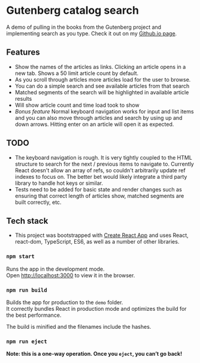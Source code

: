 

# Gutenberg catalog search

A demo of pulling in the books from the Gutenberg project and implementing search as you type. Check it out on my [Github.io page](https://bessfernandez.github.io/gutenberg_search/). 

## Features
- Show the names of the articles as links. Clicking an article opens in a new tab. Shows a 50 limit article count by default.
- As you scroll through articles more articles load for the user to browse.
- You can do a simple search and see available articles from that search
- Matched segments of the search will be highlighted in available article results
- Will show article count and time load took to show
- *Bonus feature* Normal keyboard navigation works for input and list items and you can also move through articles and search by using up and down arrows. Hitting enter on an article will open it as expected.


## TODO
- The keyboard navigation is rough. It is very tightly coupled to the HTML structure to search for the next / previous items to navigate to. Currently React doesn't allow an array of refs, so couldn't arbitrarily update ref indexes to focus on. The better bet would likely integrate a third party library to handle hot keys or similar.
- Tests need to be added for basic state and render changes such as ensuring that correct length of articles show, matched segments are built correctly, etc.
  

## Tech stack
- This project was bootstrapped with [Create React App](https://github.com/facebook/create-react-app) and uses React, react-dom, TypeScript, ES6, as well as a number of other libraries.


### `npm start`

Runs the app in the development mode.<br>
Open [http://localhost:3000](http://localhost:3000) to view it in the browser.



### `npm run build`

Builds the app for production to the `demo` folder.<br>
It correctly bundles React in production mode and optimizes the build for the best performance.

The build is minified and the filenames include the hashes.<br>

### `npm run eject`

**Note: this is a one-way operation. Once you `eject`, you can’t go back!**


